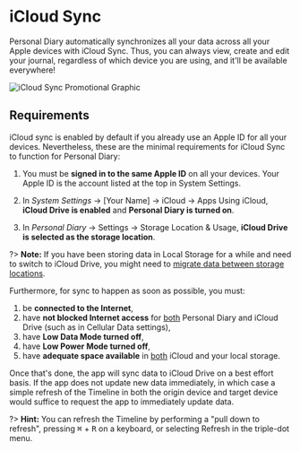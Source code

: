 # iCloud Sync

Personal Diary automatically synchronizes all your data across all your Apple devices with iCloud Sync. Thus, you can always view, create and edit your journal, regardless of which device you are using, and it'll be available everywhere!

![iCloud Sync Promotional Graphic]()

## Requirements

iCloud sync is enabled by default if you already use an Apple ID for all your devices. Nevertheless, these are the minimal requirements for iCloud Sync to function for Personal Diary:

1. You must be **signed in to the same Apple ID** on all your devices. Your Apple ID is the account listed at the top in System Settings.

2. In _System Settings_ &rarr; \[Your Name\] &rarr; iCloud &rarr; Apps Using iCloud, **iCloud Drive is enabled** and **Personal Diary is turned on**.

4. In _Personal Diary_ &rarr; Settings &rarr; Storage Location &amp; Usage, **iCloud Drive is selected as the storage location**.

?> **Note:** If you have been storing data in Local Storage for a while and need to switch to iCloud Drive, you might need to [migrate data between storage locations](/personal-diary/storage-management?id=migrating-data-between-storage-locations).

Furthermore, for sync to happen as soon as possible, you must:
1. be **connected to the Internet**,
2. have **not blocked Internet access** for <u>both</u> Personal Diary and iCloud Drive (such as in Cellular Data settings),
3. have **Low Data Mode turned off**,
4. have **Low Power Mode turned off**,
5. have **adequate space available** in <u>both</u> iCloud and your local storage.

Once that's done, the app will sync data to iCloud Drive on a best effort basis. If the app does not update new data immediately, in which case a simple refresh of the Timeline in both the origin device and target device would suffice to request the app to immediately update data.

?> **Hint:** You can refresh the Timeline by performing a "pull down to refresh", pressing <kbd>&#8984;</kbd> + <kbd>R</kbd> on a keyboard, or selecting Refresh in the triple-dot menu.
